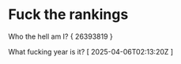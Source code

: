 # Fuck the rankings

Who the hell am I?
{ 26393819 }

What fucking year is it?
[ 2025-04-06T02:13:20Z ]
